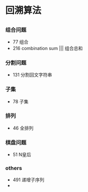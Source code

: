 # 回溯算法
##
### 组合问题
* 77 组合
* 216 combination sum ||| 组合总和
### 分割问题
* 131 分割回文字符串

### 子集
* 78 子集

### 排列
* 46 全排列

### 棋盘问题
* 51 N皇后

### others
* 491 递增子序列
* 
